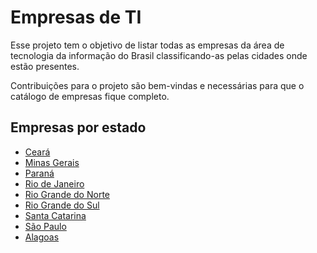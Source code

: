 # Empresas de TI

Esse projeto tem o objetivo de listar todas as empresas da área de tecnologia da informação do Brasil classificando-as pelas cidades onde estão presentes.

Contribuições para o projeto são bem-vindas e necessárias para que o catálogo de empresas fique completo.

## Empresas por estado

* [Ceará](/ceara.md)
* [Minas Gerais](/minas-gerais.md)
* [Paraná](/parana.md)
* [Rio de Janeiro](/rio-de-janeiro.md)
* [Rio Grande do Norte](/rio-grande-do-norte.md)
* [Rio Grande do Sul](/rio-grande-do-sul.md)
* [Santa Catarina](/santa-catarina.md)
* [São Paulo](/sao-paulo.md)
* [Alagoas](/alagoas.md)
